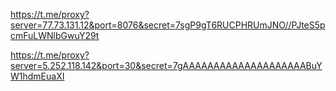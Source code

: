 https://t.me/proxy?server=77.73.131.12&port=8076&secret=7sgP9gT6RUCPHRUmJNO//PJteS5pcmFuLWNlbGwuY29t

https://t.me/proxy?server=5.252.118.142&port=30&secret=7gAAAAAAAAAAAAAAAAAAAABuYW1hdmEuaXI
